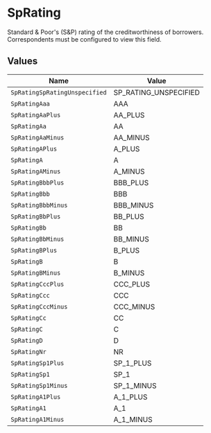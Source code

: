 # SpRating

Standard & Poor's (S&P) rating of the creditworthiness of borrowers. Correspondents must be configured to view this field.


## Values

| Name                          | Value                         |
| ----------------------------- | ----------------------------- |
| `SpRatingSpRatingUnspecified` | SP_RATING_UNSPECIFIED         |
| `SpRatingAaa`                 | AAA                           |
| `SpRatingAaPlus`              | AA_PLUS                       |
| `SpRatingAa`                  | AA                            |
| `SpRatingAaMinus`             | AA_MINUS                      |
| `SpRatingAPlus`               | A_PLUS                        |
| `SpRatingA`                   | A                             |
| `SpRatingAMinus`              | A_MINUS                       |
| `SpRatingBbbPlus`             | BBB_PLUS                      |
| `SpRatingBbb`                 | BBB                           |
| `SpRatingBbbMinus`            | BBB_MINUS                     |
| `SpRatingBbPlus`              | BB_PLUS                       |
| `SpRatingBb`                  | BB                            |
| `SpRatingBbMinus`             | BB_MINUS                      |
| `SpRatingBPlus`               | B_PLUS                        |
| `SpRatingB`                   | B                             |
| `SpRatingBMinus`              | B_MINUS                       |
| `SpRatingCccPlus`             | CCC_PLUS                      |
| `SpRatingCcc`                 | CCC                           |
| `SpRatingCccMinus`            | CCC_MINUS                     |
| `SpRatingCc`                  | CC                            |
| `SpRatingC`                   | C                             |
| `SpRatingD`                   | D                             |
| `SpRatingNr`                  | NR                            |
| `SpRatingSp1Plus`             | SP_1_PLUS                     |
| `SpRatingSp1`                 | SP_1                          |
| `SpRatingSp1Minus`            | SP_1_MINUS                    |
| `SpRatingA1Plus`              | A_1_PLUS                      |
| `SpRatingA1`                  | A_1                           |
| `SpRatingA1Minus`             | A_1_MINUS                     |